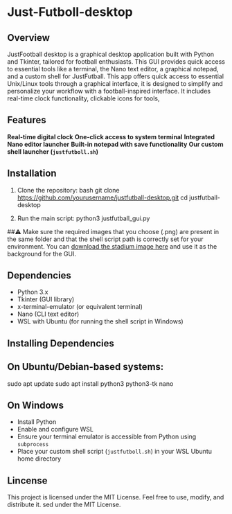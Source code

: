 # Just-Futboll-desktop

## Overview
JustFootball desktop is a graphical desktop application built with Python and Tkinter, tailored for football enthusiasts. This GUI provides quick access to essential tools like a terminal, the Nano text editor, a graphical notepad, and a custom shell for JustFutball.
This app offers quick access to essential Unix/Linux tools through a graphical interface, it is designed to simplify and personalize your workflow with a football-inspired interface. It includes real-time clock functionality, clickable icons for tools, 

## Features
**Real-time digital clock**
**One-click access to system terminal**
**Integrated Nano editor launcher**
**Built-in notepad with save functionality**
**Our custom shell launcher (`justfutboll.sh`)**

##  Installation
1. Clone the repository:
bash
git clone https://github.com/yourusername/justfutball-desktop.git
cd justfutball-desktop

2. Run the main script:
python3 justfutball_gui.py

##⚠️ Make sure the required images that you choose (.png) are present in the same folder and that the shell script path is correctly set for your environment.
You can [download the stadium image here](./estadio.png) and use it as the background for the GUI.

## Dependencies
* Python 3.x
* Tkinter (GUI library)
* x-terminal-emulator (or equivalent terminal)
* Nano (CLI text editor)
* WSL with Ubuntu (for running the shell script in Windows)
## Installing Dependencies
## On Ubuntu/Debian-based systems:

sudo apt update
sudo apt install python3 python3-tk nano

## On Windows

- Install Python  
- Enable and configure WSL  
- Ensure your terminal emulator is accessible from Python using `subprocess`  
- Place your custom shell script (`justfutboll.sh`) in your WSL Ubuntu home directory  

## Lincense
This project is licensed under the MIT License.
Feel free to use, modify, and distribute it. sed under the MIT License.

